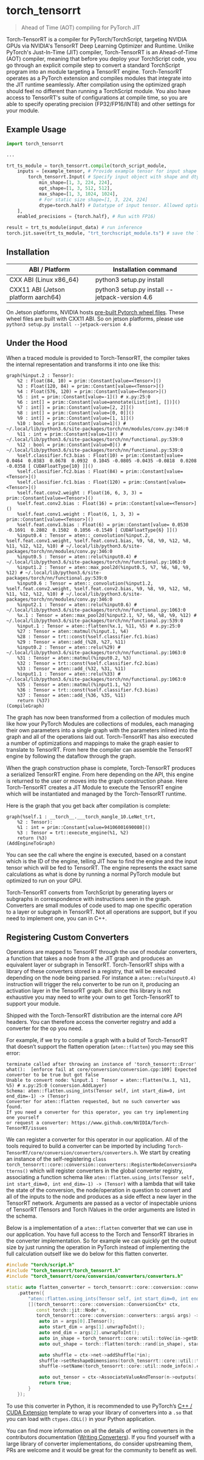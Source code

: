 # torch_tensorrt

> Ahead of Time (AOT) compiling for PyTorch JIT

Torch-TensorRT is a compiler for PyTorch/TorchScript, targeting NVIDIA GPUs via NVIDIA's TensorRT Deep Learning Optimizer and Runtime. Unlike PyTorch's Just-In-Time (JIT) compiler, Torch-TensorRT is an Ahead-of-Time (AOT) compiler, meaning that before you deploy your TorchScript code, you go through an explicit compile step to convert a standard TorchScript program into an module targeting a TensorRT engine. Torch-TensorRT operates as a PyTorch extension and compiles modules that integrate into the JIT runtime seamlessly. After compilation using the optimized graph should feel no different than running a TorchScript module. You also have access to TensorRT's suite of configurations at compile time, so you are able to specify operating precision (FP32/FP16/INT8) and other settings for your module.

## Example Usage

``` python
import torch_tensorrt

...

trt_ts_module = torch_tensorrt.compile(torch_script_module,
    inputs = [example_tensor, # Provide example tensor for input shape or...
        torch_tensorrt.Input( # Specify input object with shape and dtype
            min_shape=[1, 3, 224, 224],
            opt_shape=[1, 3, 512, 512],
            max_shape=[1, 3, 1024, 1024],
            # For static size shape=[1, 3, 224, 224]
            dtype=torch.half) # Datatype of input tensor. Allowed options torch.(float|half|int8|int32|bool)
    ],
    enabled_precisions = {torch.half}, # Run with FP16)

result = trt_ts_module(input_data) # run inference
torch.jit.save(trt_ts_module, "trt_torchscript_module.ts") # save the TRT embedded Torchscript

```

## Installation

| ABI / Platform                          | Installation command                                              |
| --------------------------------------- | ----------------------------------------------------------------- |
| CXX ABI  (Linux x86_64)                 | python3 setup.py install                                          |
| CXX11 ABI (Jetson platform aarch64)     | python3 setup.py install --jetpack-version 4.6                    |


On Jetson platforms, NVIDIA hosts <a href="https://forums.developer.nvidia.com/t/pytorch-for-jetson-version-1-10-now-available/72048">pre-built Pytorch wheel files</a>. These wheel files are built with CXX11 ABI. So on jetson platforms, please use `python3 setup.py install --jetpack-version 4.6`

## Under the Hood

When a traced module is provided to Torch-TensorRT, the compiler takes the internal representation and transforms it into one like this:

```
graph(%input.2 : Tensor):
    %2 : Float(84, 10) = prim::Constant[value=<Tensor>]()
    %3 : Float(120, 84) = prim::Constant[value=<Tensor>]()
    %4 : Float(576, 120) = prim::Constant[value=<Tensor>]()
    %5 : int = prim::Constant[value=-1]() # x.py:25:0
    %6 : int[] = prim::Constant[value=annotate(List[int], [])]()
    %7 : int[] = prim::Constant[value=[2, 2]]()
    %8 : int[] = prim::Constant[value=[0, 0]]()
    %9 : int[] = prim::Constant[value=[1, 1]]()
    %10 : bool = prim::Constant[value=1]() # ~/.local/lib/python3.6/site-packages/torch/nn/modules/conv.py:346:0
    %11 : int = prim::Constant[value=1]() # ~/.local/lib/python3.6/site-packages/torch/nn/functional.py:539:0
    %12 : bool = prim::Constant[value=0]() # ~/.local/lib/python3.6/site-packages/torch/nn/functional.py:539:0
    %self.classifier.fc3.bias : Float(10) = prim::Constant[value= 0.0464  0.0383  0.0678  0.0932  0.1045 -0.0805 -0.0435 -0.0818  0.0208 -0.0358 [ CUDAFloatType{10} ]]()
    %self.classifier.fc2.bias : Float(84) = prim::Constant[value=<Tensor>]()
    %self.classifier.fc1.bias : Float(120) = prim::Constant[value=<Tensor>]()
    %self.feat.conv2.weight : Float(16, 6, 3, 3) = prim::Constant[value=<Tensor>]()
    %self.feat.conv2.bias : Float(16) = prim::Constant[value=<Tensor>]()
    %self.feat.conv1.weight : Float(6, 1, 3, 3) = prim::Constant[value=<Tensor>]()
    %self.feat.conv1.bias : Float(6) = prim::Constant[value= 0.0530 -0.1691  0.2802  0.1502  0.1056 -0.1549 [ CUDAFloatType{6} ]]()
    %input0.4 : Tensor = aten::_convolution(%input.2, %self.feat.conv1.weight, %self.feat.conv1.bias, %9, %8, %9, %12, %8, %11, %12, %12, %10) # ~/.local/lib/python3.6/site-packages/torch/nn/modules/conv.py:346:0
    %input0.5 : Tensor = aten::relu(%input0.4) # ~/.local/lib/python3.6/site-packages/torch/nn/functional.py:1063:0
    %input1.2 : Tensor = aten::max_pool2d(%input0.5, %7, %6, %8, %9, %12) # ~/.local/lib/python3.6/site-packages/torch/nn/functional.py:539:0
    %input0.6 : Tensor = aten::_convolution(%input1.2, %self.feat.conv2.weight, %self.feat.conv2.bias, %9, %8, %9, %12, %8, %11, %12, %12, %10) # ~/.local/lib/python3.6/site-packages/torch/nn/modules/conv.py:346:0
    %input2.1 : Tensor = aten::relu(%input0.6) # ~/.local/lib/python3.6/site-packages/torch/nn/functional.py:1063:0
    %x.1 : Tensor = aten::max_pool2d(%input2.1, %7, %6, %8, %9, %12) # ~/.local/lib/python3.6/site-packages/torch/nn/functional.py:539:0
    %input.1 : Tensor = aten::flatten(%x.1, %11, %5) # x.py:25:0
    %27 : Tensor = aten::matmul(%input.1, %4)
    %28 : Tensor = trt::const(%self.classifier.fc1.bias)
    %29 : Tensor = aten::add_(%28, %27, %11)
    %input0.2 : Tensor = aten::relu(%29) # ~/.local/lib/python3.6/site-packages/torch/nn/functional.py:1063:0
    %31 : Tensor = aten::matmul(%input0.2, %3)
    %32 : Tensor = trt::const(%self.classifier.fc2.bias)
    %33 : Tensor = aten::add_(%32, %31, %11)
    %input1.1 : Tensor = aten::relu(%33) # ~/.local/lib/python3.6/site-packages/torch/nn/functional.py:1063:0
    %35 : Tensor = aten::matmul(%input1.1, %2)
    %36 : Tensor = trt::const(%self.classifier.fc3.bias)
    %37 : Tensor = aten::add_(%36, %35, %11)
    return (%37)
(CompileGraph)
```

The graph has now been transformed from a collection of modules much like how your PyTorch Modules are collections of modules, each managing their own parameters into a single graph
with the parameters inlined into the graph and all of the operations laid out. Torch-TensorRT has also executed a number of optimizations and mappings to make the graph easier to translate
to TensorRT. From here the compiler can assemble the TensorRT engine by following the dataflow through the graph.

When the graph construction phase is complete, Torch-TensorRT produces a serialized TensorRT engine. From here depending on the API, this engine is returned to the user or moves into the graph
construction phase. Here Torch-TensorRT creates a JIT Module to execute the TensorRT engine which will be instantiated and managed by the Torch-TensorRT runtime.

Here is the graph that you get back after compilation is complete:

```
graph(%self.1 : __torch__.___torch_mangle_10.LeNet_trt,
    %2 : Tensor):
    %1 : int = prim::Constant[value=94106001690080]()
    %3 : Tensor = trt::execute_engine(%1, %2)
    return (%3)
(AddEngineToGraph)
```

You can see the call where the engine is executed, based on a constant which is the ID of the engine, telling JIT how to find the engine and the input tensor which will be fed to TensorRT.
The engine represents the exact same calculations as what is done by running a normal PyTorch module but optimized to run on your GPU.

Torch-TensorRT converts from TorchScript by generating layers or subgraphs in correspondence with instructions seen in the graph. Converters are small modules of code used to map one specific
operation to a layer or subgraph in TensorRT. Not all operations are support, but if you need to implement one, you can in C++.

## Registering Custom Converters

Operations are mapped to TensorRT through the use of modular converters, a function that takes a node from a the JIT graph and produces an equivalent layer or subgraph in TensorRT. Torch-TensorRT
ships with a library of these converters stored in a registry, that will be executed depending on the node being parsed. For instance a `aten::relu(%input0.4)` instruction will trigger the
relu converter to be run on it, producing an activation layer in the TensorRT graph. But since this library is not exhaustive you may need to write your own to get Torch-TensorRT to support your module.

Shipped with the Torch-TensorRT distribution are the internal core API headers. You can therefore access the converter registry and add a converter for the op you need.

For example, if we try to compile a graph with a build of Torch-TensorRT that doesn’t support the flatten operation (`aten::flatten`) you may see this error:

```
terminate called after throwing an instance of 'torch_tensorrt::Error'
what():  [enforce fail at core/conversion/conversion.cpp:109] Expected converter to be true but got false
Unable to convert node: %input.1 : Tensor = aten::flatten(%x.1, %11, %5) # x.py:25:0 (conversion.AddLayer)
Schema: aten::flatten.using_ints(Tensor self, int start_dim=0, int end_dim=-1) -> (Tensor)
Converter for aten::flatten requested, but no such converter was found.
If you need a converter for this operator, you can try implementing one yourself
or request a converter: https://www.github.com/NVIDIA/Torch-TensorRT/issues
```

We can register a converter for this operator in our application. All of the tools required to build a converter can be imported by including `Torch-TensorRT/core/conversion/converters/converters.h`.
We start by creating an instance of the self-registering `class torch_tensorrt::core::conversion::converters::RegisterNodeConversionPatterns()` which will register converters in the global converter
registry, associating a function schema like `aten::flatten.using_ints(Tensor self, int start_dim=0, int end_dim=-1) -> (Tensor)` with a lambda that will take the state of the conversion, the
node/operation in question to convert and all of the inputs to the node and produces as a side effect a new layer in the TensorRT network. Arguments are passed as a vector of inspectable unions
of TensorRT ITensors and Torch IValues in the order arguments are listed in the schema.

Below is a implementation of a `aten::flatten` converter that we can use in our application. You have full access to the Torch and TensorRT libraries in the converter implementation. So for example
we can quickly get the output size by just running the operation in PyTorch instead of implementing the full calculation outself like we do below for this flatten converter.

```c++
#include "torch/script.h"
#include "torch_tensorrt/torch_tensorrt.h"
#include "torch_tensorrt/core/conversion/converters/converters.h"

static auto flatten_converter = torch_tensorrt::core::conversion::converters::RegisterNodeConversionPatterns()
    .pattern({
        "aten::flatten.using_ints(Tensor self, int start_dim=0, int end_dim=-1) -> (Tensor)",
        [](torch_tensorrt::core::conversion::ConversionCtx* ctx,
           const torch::jit::Node* n,
           torch_tensorrt::core::conversion::converters::args& args) -> bool {
            auto in = args[0].ITensor();
            auto start_dim = args[1].unwrapToInt();
            auto end_dim = args[2].unwrapToInt();
            auto in_shape = torch_tensorrt::core::util::toVec(in->getDimensions());
            auto out_shape = torch::flatten(torch::rand(in_shape), start_dim, end_dim).sizes();

            auto shuffle = ctx->net->addShuffle(*in);
            shuffle->setReshapeDimensions(torch_tensorrt::core::util::toDims(out_shape));
            shuffle->setName(torch_tensorrt::core::util::node_info(n).c_str());

            auto out_tensor = ctx->AssociateValueAndTensor(n->outputs()[0], shuffle->getOutput(0));
            return true;
        }
    });
```

To use this converter in Python, it is recommended to use PyTorch’s [C++ / CUDA Extension](https://pytorch.org/tutorials/advanced/cpp_extension.html#custom-c-and-cuda-extensions) template to wrap
your library of converters into a `.so` that you can load with `ctypes.CDLL()` in your Python application.

You can find more information on all the details of writing converters in the contributors documentation ([Writing Converters](https://nvidia.github.io/Torch-TensorRT/contributors/writing_converters.html#writing-converters)). If you
find yourself with a large library of converter implementations, do consider upstreaming them, PRs are welcome and it would be great for the community to benefit as well.
